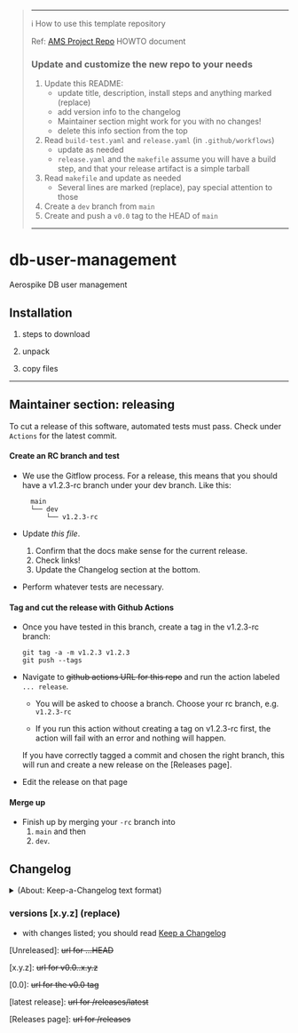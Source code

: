 > ---
>
> :information_source: How to use this template repository
>
> Ref: [AMS Project Repo] HOWTO document
>
> ### Update and customize the new repo to your needs
>
> 1. Update this README:
>    - update title, description, install steps and anything marked (replace)
>    - add version info to the changelog
>    - Maintainer section might work for you with no changes!
>    - delete this info section from the top
> 1. Read `build-test.yaml` and `release.yaml` (in `.github/workflows`)
>    - update as needed
>    - `release.yaml` and the `makefile` assume you will have a build step,
>      and that your release artifact is a simple tarball
> 1. Read `makefile` and update as needed
>    - Several lines are marked (replace), pay special attention to those
> 1. Create a `dev` branch from `main`
> 1. Create and push a `v0.0` tag to the HEAD of `main`
>
> [ams project repo]: https://aerospike.atlassian.net/wiki/spaces/MS/pages/2567471115/Organization+and+Tooling+AMS+Project+Repo+DRAFT
> [more info]: https://docs.github.com/en/repositories/creating-and-managing-repositories/creating-a-repository-from-a-template
> [aerospike-managed-cloud-services/template-github-repo]: https://github.com/aerospike-managed-cloud-services/template-github-repo
>
> ---

# db-user-management

Aerospike DB user management

## Installation

1. steps to download

1. unpack

1. copy files

---

## Maintainer section: releasing

To cut a release of this software, automated tests must pass. Check under `Actions` for the latest commit.

#### Create an RC branch and test

- We use the Gitflow process. For a release, this means that you should have a v1.2.3-rc branch under your
  dev branch. Like this:

  ```
    main
    └── dev
        └── v1.2.3-rc
  ```

- Update _this file_.

  1. Confirm that the docs make sense for the current release.
  1. Check links!
  1. Update the Changelog section at the bottom.

- Perform whatever tests are necessary.

#### Tag and cut the release with Github Actions

- Once you have tested in this branch, create a tag in the v1.2.3-rc branch:

  ```
  git tag -a -m v1.2.3 v1.2.3
  git push --tags
  ```

- Navigate to ~~github actions URL for this repo~~ and run the action labeled `... release`.

  - You will be asked to choose a branch. Choose your rc branch, e.g. `v1.2.3-rc`

  - If you run this action without creating a tag on v1.2.3-rc first, the action will fail with an error and nothing will happen.

  If you have correctly tagged a commit and chosen the right branch, this will run and create a new release on the [Releases page].

- Edit the release on that page

#### Merge up

- Finish up by merging your `-rc` branch into
  1. `main` and then
  2. `dev`.

## Changelog

<details><summary>(About: Keep-a-Changelog text format)</summary>

The format is based on [Keep a Changelog], and this project adheres to [Semantic
Versioning].

</details>

### versions [x.y.z] (replace)

- with changes listed; you should read [Keep a Changelog]

[Unreleased]: ~~url for ...HEAD~~

[x.y.z]: ~~url for v0.0..x.y.z~~

[0.0]: ~~url for the v0.0 tag~~

[latest release]: ~~url for /releases/latest~~

[Releases page]: ~~url for /releases~~

[keep a changelog]: https://keepachangelog.com/en/1.0.0/
[semantic versioning]: https://semver.org/spec/v2.0.0.html
